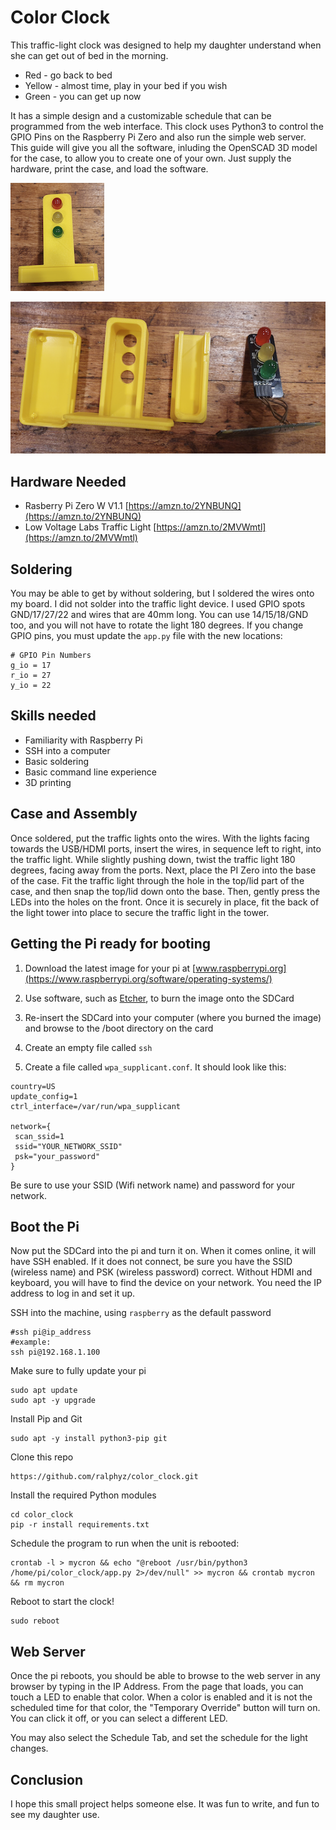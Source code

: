 # Color Clock
This traffic-light clock was designed to help my daughter understand when she can get out of bed in the morning.  

* Red - go back to bed
* Yellow - almost time, play in your bed if you wish
* Green - you can get up now

It has a simple design and a customizable schedule that can be programmed from the web interface.  This clock uses Python3 to control the GPIO Pins on the Raspberry Pi Zero and also run the simple web server.  This guide will give you all the software, inluding the OpenSCAD 3D model for the case, to allow you to create one of your own.  Just supply the hardware, print the case, and load the software.

![Color Clock](/images/1.png)

![Color Clock Parts](/images/2.png)


## Hardware Needed
* Rasberry Pi Zero W V1.1 [https://amzn.to/2YNBUNQ](https://amzn.to/2YNBUNQ)
* Low Voltage Labs Traffic Light [https://amzn.to/2MVWmtl](https://amzn.to/2MVWmtl)

## Soldering
You may be able to get by without soldering, but I soldered the wires onto my board.  I did not solder into the traffic light device. I used GPIO spots GND/17/27/22 and wires that are 40mm long. You can use 14/15/18/GND too, and you will not have to rotate the light 180 degrees. If you change GPIO pins, you must update the `app.py` file with the new locations:
```
# GPIO Pin Numbers
g_io = 17
r_io = 27
y_io = 22
```
## Skills needed
* Familiarity with Raspberry Pi
* SSH into a computer
* Basic soldering
* Basic command line experience 
* 3D printing

## Case and Assembly
Once soldered, put the traffic lights onto the wires.  With the lights facing towards the USB/HDMI ports, insert the wires, in sequence left to right, into the traffic light.  While slightly pushing down, twist the traffic light 180 degrees, facing away from the ports.  Next, place the PI Zero into the base of the case.  Fit the traffic light through the hole in the top/lid part of the case, and then snap the top/lid down onto the base.  Then, gently press the LEDs into the holes on the front.  Once it is securely in place, fit the back of the light tower into place to secure the traffic light in the tower.

## Getting the Pi ready for booting
1. Download the latest image for your pi at [www.raspberrypi.org](https://www.raspberrypi.org/software/operating-systems/)

1. Use software, such as [Etcher](https://www.balena.io/etcher/), to burn the image onto the SDCard

1. Re-insert the SDCard into your computer (where you burned the image) and browse to the /boot directory on the card

1. Create an empty file called `ssh`
1. Create a file called `wpa_supplicant.conf`. It should look like this:
```
country=US
update_config=1
ctrl_interface=/var/run/wpa_supplicant

network={
 scan_ssid=1
 ssid="YOUR_NETWORK_SSID"
 psk="your_password"
}
```
Be sure to use your SSID (Wifi network name) and password for your network. 

## Boot the Pi
Now put the SDCard into the pi and turn it on. When it comes online, it will have SSH enabled.  If it does not connect, be sure you have the SSID (wireless name) and PSK (wireless password) correct.  Without HDMI and keyboard, you will have to find the device on your network. You need the IP address to log in and set it up.

SSH into the machine, using `raspberry` as the default password
```
#ssh pi@ip_address
#example:
ssh pi@192.168.1.100
```
Make sure to fully update your pi
```
sudo apt update
sudo apt -y upgrade
```
Install Pip and Git
```
sudo apt -y install python3-pip git
```
Clone this repo
```
https://github.com/ralphyz/color_clock.git
```
Install the required Python modules
```
cd color_clock
pip -r install requirements.txt
```

Schedule the program to run when the unit is rebooted:
```
crontab -l > mycron && echo "@reboot /usr/bin/python3 /home/pi/color_clock/app.py 2>/dev/null" >> mycron && crontab mycron && rm mycron
```
Reboot to start the clock!
```
sudo reboot
```

## Web Server
Once the pi reboots, you should be able to browse to the web server in any browser by typing in the IP Address.  From the page that loads, you can touch a LED to enable that color.  When a color is enabled and it is not the scheduled time for that color, the "Temporary Override" button will turn on.  You can click it off, or you can select a different LED.  

You may also select the Schedule Tab, and set the schedule for the light changes.


## Conclusion
I hope this small project helps someone else.  It was fun to write, and fun to see my daughter use.

